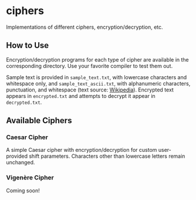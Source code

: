 # ciphers
Implementations of different ciphers, encryption/decryption, etc.

## How to Use

Encryption/decryption programs for each type of cipher are available in the corresponding directory. Use your favorite compiler to test them out.

Sample text is provided in `sample_text.txt`, with lowercase characters and whitespace only, and `sample_text_ascii.txt`, with alphanumeric characters, punctuation, and whitespace (text source: [Wikipedia](https://en.wikipedia.org/wiki/Numerical_analysis)). Encrypted text appears in `encrypted.txt` and attempts to decrypt it appear in `decrypted.txt`.

## Available Ciphers

### Caesar Cipher

A simple Caesar cipher with encryption/decryption for custom user-provided shift parameters. Characters other than lowercase letters remain unchanged.

### Vigenère Cipher

Coming soon!
